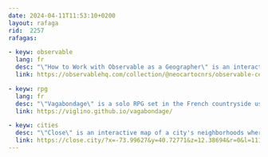 ```yaml
---
date: 2024-04-11T11:53:10+0200
layout: rafaga
rid:  2257
rafagas:

- keyw: observable
  lang: fr
  desc: "\"How to Work with Observable as a Geographer\" is an interactive notebook that outlines different concepts and techniques for visualizing data"
  link: https://observablehq.com/collection/@neocartocnrs/observable-cest-quoi

- keyw: rpg
  lang: fr
  desc: "\"Vagabondage\" is a solo RPG set in the French countryside using IGN maps and aerial imagery for survival and encounters"
  link: https://viglino.github.io/vagabondage/

- keyw: cities
  desc: "\"Close\" is an interactive map of a city's neighborhoods where you can bike or walk in quiet areas"
  link: https://close.city/?x=-73.99627&y=40.72771&z=12.38694&r=0&l=11111
---
```



